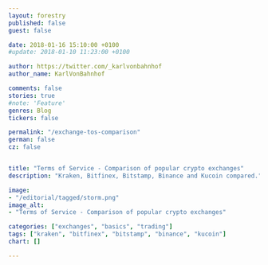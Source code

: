 ```yaml
---
layout: forestry
published: false
guest: false

date: 2018-01-16 15:10:00 +0100
#update: 2018-01-10 11:23:00 +0100

author: https://twitter.com/_karlvonbahnhof
author_name: KarlVonBahnhof

comments: false
stories: true
#note: 'Feature'
genres: Blog
tickers: false

permalink: "/exchange-tos-comparison"
german: false
cz: false


title: "Terms of Service - Comparison of popular crypto exchanges"
description: "Kraken, Bitfinex, Bitstamp, Binance and Kucoin compared."

image:
- "/editorial/tagged/storm.png"
image_alt:
- "Terms of Service - Comparison of popular crypto exchanges"

categories: ["exchanges", "basics", "trading"]
tags: ["kraken", "bitfinex", "bitstamp", "binance", "kucoin"]
chart: []

---
```


